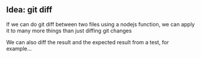 ## Idea: git diff

If we can do git diff between two files using a nodejs function, we can apply it to many more things than just diffing git changes

We can also diff the result and the expected result from a test, for example...
